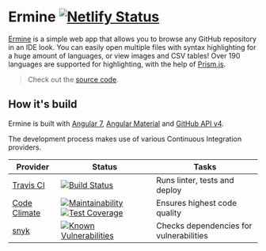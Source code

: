 # Ermine [![Netlify Status](https://api.netlify.com/api/v1/badges/f2357bcb-5919-4809-96a2-5770e88d97db/deploy-status)](https://app.netlify.com/sites/ermine/deploys)

[Ermine](https://ermine.netlify.com/) is a simple web app that allows you to browse any GitHub repository in an IDE look.
You can easily open multiple files with syntax highlighting for a huge amount of languages, or view images and CSV tables!
Over 190 languages are supported for highlighting, with the help of [Prism.js](https://prismjs.com/).

>Check out the [source code](https://ermine.netlify.com/view?url=JanMalch/ermine).

## How it's build

Ermine is built with [Angular 7](https://github.com/angular/angular), [Angular Material](https://github.com/angular/components) and [GitHub API v4](https://developer.github.com/v4/).

The development process makes use of various Continuous Integration providers.

| Provider | Status | Tasks |
|--|--|--|
| [Travis CI](https://travis-ci.org/) | [![Build Status](https://travis-ci.org/JanMalch/ermine.svg?branch=master)](https://travis-ci.org/JanMalch/ermine) | Runs linter, tests and deploy |
| [Code Climate](https://codeclimate.com/) | [![Maintainability](https://api.codeclimate.com/v1/badges/a99a88d28ad37a79dbf6/maintainability)](https://codeclimate.com/github/codeclimate/codeclimate/maintainability) [![Test Coverage](https://api.codeclimate.com/v1/badges/a99a88d28ad37a79dbf6/test_coverage)](https://codeclimate.com/github/codeclimate/codeclimate/test_coverage) | Ensures highest code quality | 
| [snyk](https://snyk.io/) | [![Known Vulnerabilities](https://snyk.io/test/github/JanMalch/ermine/badge.svg)](https://snyk.io/test/github/JanMalch/ermine) | Checks dependencies for vulnerabilities 
